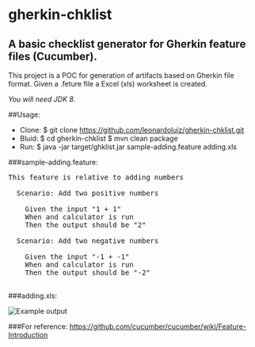 # gherkin-chklist
## A basic checklist generator for Gherkin feature files (Cucumber).

This project is a POC for generation of artifacts based on Gherkin file format.
Given a .feture file a Excel (xls) worksheet is created.

*You will need JDK 8.*

##Usage:

* Clone:	$ git clone https://github.com/leonardoluiz/gherkin-chklist.git
* Bluid:	$ cd gherkin-chklist
		$ mvn clean package
* Run:	$ java -jar target/ghklist.jar  sample-adding.feature adding.xls

###sample-adding.feature:

<pre>
This feature is relative to adding numbers

  Scenario: Add two positive numbers

    Given the input "1 + 1"
    When and calculator is run
    Then the output should be "2"
    
  Scenario: Add two negative numbers

    Given the input "-1 + -1"
    When and calculator is run
    Then the output should be "-2"    

</pre>
###adding.xls:

![Example output](https://cloud.githubusercontent.com/assets/865039/7125130/ca9ff3b6-e204-11e4-8eb5-86c657ac2159.png)


###For reference: 
https://github.com/cucumber/cucumber/wiki/Feature-Introduction
